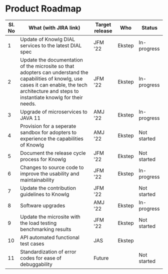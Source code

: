 # Product Roadmap

| Sl. No | What (with JIRA link)                                                                                                                                                                                 | Target release | Who    | Status      |
| ------ | ----------------------------------------------------------------------------------------------------------------------------------------------------------------------------------------------------- | -------------- | ------ | ----------- |
| 1      | Update of Knowlg DIAL services to the latest DIAL spec                                                                                                                                                | JFM '22        | Ekstep | In-progress |
| 2      | Update the documentation of the microsite so that adopters can understand the capabilities of knowlg, use cases it can enable, the tech architecture and steps to instantiate knowlg for their needs. | JFM '22        | Ekstep | In-progress |
| 3      | Upgrade of microservices to JAVA 11                                                                                                                                                                   | AMJ '22        | Ekstep | In-progress |
| 4      | Provision for a seperate sandbox for adopters to experience the capabilities of Knowlg                                                                                                                | AMJ '22        | Ekstep | Not started |
| 5      | Document the release cycle process for Knowlg                                                                                                                                                         | JFM '22        | Ekstep | Not started |
| 6      | Changes to source code to improve the usability and maintainability                                                                                                                                   | JFM '22        | Ekstep | In-progress |
| 7      | Update the contribution guidelines to Knowlg                                                                                                                                                          | JFM '22        |        | Not started |
| 8      | Software upgrades                                                                                                                                                                                     | AMJ '22        | Ekstep | In-progress |
| 9      | Update the microsite with the load testing benchmarking results                                                                                                                                       | JFM '22        | Ekstep | Not started |
| 10     | API automated functional test cases                                                                                                                                                                   | JAS            | Ekstep |             |
| 11     | Standardization of error codes for ease of debuggability                                                                                                                                              | Future         |        | Not started |

